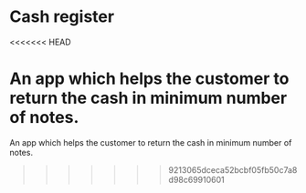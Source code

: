 # Cash register
<<<<<<< HEAD

An app which helps the customer to return the cash in minimum number of notes.
=======
 An app which helps the customer to return the cash in minimum number of notes.
>>>>>>> 9213065dceca52bcbf05fb50c7a8d98c69910601
